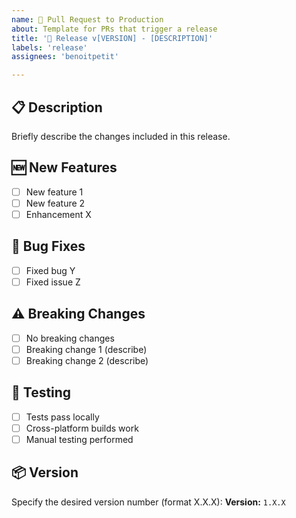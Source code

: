 ```yaml
---
name: 🚀 Pull Request to Production
about: Template for PRs that trigger a release
title: '🚀 Release v[VERSION] - [DESCRIPTION]'
labels: 'release'
assignees: 'benoitpetit'

---
```


## 📋 Description
Briefly describe the changes included in this release.

## 🆕 New Features
- [ ] New feature 1
- [ ] New feature 2
- [ ] Enhancement X

## 🐛 Bug Fixes
- [ ] Fixed bug Y
- [ ] Fixed issue Z

## ⚠️ Breaking Changes
- [ ] No breaking changes
- [ ] Breaking change 1 (describe)
- [ ] Breaking change 2 (describe)

## 🧪 Testing
- [ ] Tests pass locally
- [ ] Cross-platform builds work
- [ ] Manual testing performed

## 📦 Version
Specify the desired version number (format X.X.X):
**Version:** `1.X.X`